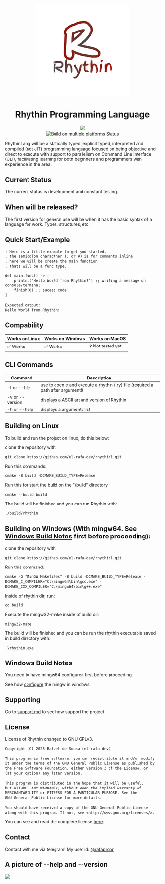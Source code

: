 <p align="center">
  <img src="./gitsrc/rhythin_logo.png" alt="Rhythin Logo" width="300"/>
</p>

<h1 align="center">Rhythin Programming Language</h1>

<p align="center">
  <a href="./LICENSE">
    <img src="https://img.shields.io/badge/License-GPLv3-blue.svg"/>
  </a>
  <br>
  <a href="https://github.com/el-rafa-dev/rhythinl/actions/workflows/cmake-multi-platform.yml">
    <img src="https://github.com/el-rafa-dev/rhythinl/actions/workflows/cmake-multi-platform.yml/badge.svg?branch=main" alt="Build on multiple platforms Status"/>
  </a>

  <!-- <div align="center">
  <h2>
    Antes de tudo...
  </h2>
  <h4>
    Para ser bem direto ao ponto: vim vós comunicar sobre a desistencia de criação da linguagem... Comecei esse projeto de uma forma incorreta e prejudicial para meu aprendizado... Tudo que fiz aqui foi com ajuda de I.A (Gemini e ChatGPT para sermos mais especificos). Tudo que aprendi e fiz aqui nesse repositorio foi com a ajuda deles... Não me sinto o dono disso aqui, fiz para tentar satisfazer uma vontade que todo Dev curioso tem que é criar uma linguagem e como ela realmente funciona... Eu descobri bastante como uma linguagem funciona por debaixo dos "panos", como ela trabalha processando milhoes de linhas de codigos para cada função na qual o codigo foi escrito e designado... Bom, é isso... Só vim comunicar e mostrar o tanto que fui incapaz de satisfazer esse meu desejo. Adios e hasta la vista baby!
  </h4>
  </div> -->
</p>

RhythinLang will be a statically typed, explicit typed, interpreted and compiled (not JIT) programming language focused on being objective and direct to execute with support to parallelism on Command Line Interface (CLI), facilitating learning for both beginners and programmers with experience in the area.

## Current Status

The current status is development and constant testing.

## When will be released?

The first version for general use will be when it has the basic syntax of a language for work. Types, structures, etc.



## Quick Start/Example
```
; Here is a little example to get you started.
; the semicolon characther (; or #) is for comments inline
; here we will be create the main function 
; thats will be a func type.
```
```
def main:func() -> [
    printnl("Hello World from Rhythin!") ;; writing a message on console/terminal
    finish(0) ;; sucess code
]

Expected output:
Hello World from Rhythin!
```
## Compability

| Works on Linux | Works on Windows | Works on MacOS   |
| -------------- | ---------------- | ---------------- |
|✅ Works        | ✅ Works         |❓ Not tested yet |

## CLI Commands

|    Command   |    Description   |
| --- | --- |
| -f or --file |  use to open e and execute a rhythin (.ry) file (required a path after argument!)|
| -v or --version | displays a ASCII art and version of Rhythin |
| -h or --help | displays a arguments list |

## Building on Linux
To build and run the project on linux, do this below:

clone the repository with:
```
git clone https://github.com/el-rafa-dev/rhythinl.git
```
Run this commands:
```
cmake -B build -DCMAKE_BUILD_TYPE=Release
```
Run this for start the build on the "/build" directory
```
cmake --build build
```
The build will be finished and you can run Rhythin with:

```bash
./build/rhythin
```

## Building on Windows (With mingw64. See [Windows Build Notes](#warning) first before proceeding):
clone the repository with:
```
git clone https://github.com/el-rafa-dev/rhythinl.git
````
Run this command:
```
cmake -G "MinGW Makefiles" -B build -DCMAKE_BUILD_TYPE=Release -DCMAKE_C_COMPILER="C:\mingw64\bin\gcc.exe" -DCMAKE_CXX_COMPILER="C:\mingw64\bin\g++.exe"
````
Inside of rhythin dir, run:
```
cd build
```
Execute the mingw32-make inside of build dir:
```
mingw32-make
```
The build will be finished and you can be run the rhythin executable saved in build directory with:
```
.\rhythin.exe
```

## Windows Build Notes
You need to have mingw64 configured first before proceeding

See how [configure](./CONFIGURE_MINGW.md) the mingw in windows


## Supporting
Go to [support.md](./SUPPORT.md) to see how support the project

## License

License of Rhythin changed to GNU GPLv3.

```
Copyright (C) 2025 Rafael de Sousa (el-rafa-dev)

This program is free software: you can redistribute it and/or modify
it under the terms of the GNU General Public License as published by
the Free Software Foundation, either version 3 of the License, or
(at your option) any later version.

This program is distributed in the hope that it will be useful,
but WITHOUT ANY WARRANTY; without even the implied warranty of
MERCHANTABILITY or FITNESS FOR A PARTICULAR PURPOSE. See the
GNU General Public License for more details.

You should have received a copy of the GNU General Public License
along with this program. If not, see <http://www.gnu.org/licenses/>.
```

You can see and read the complete license [here](./LICENSE).



## Contact
Contact with me via telegram! My user id: [@rafaprobr](https://t.me/rafaprobr)

## A picture of --help and --version
<img src="https://files.catbox.moe/subfwd.png"></img>
